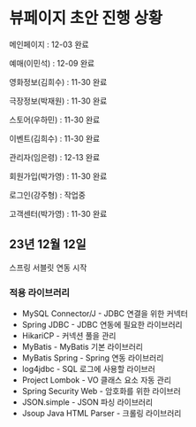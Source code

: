 # 뷰페이지 초안 진행 상황
메인페이지 : 12-03 완료

예매(이민석) : 12-09 완료

영화정보(김희수) : 11-30 완료

극장정보(박재원) : 11-30 완료

스토어(우하민) : 11-30 완료

이벤트(김희수) : 11-30 완료

관리자(임은령) : 12-13 완료

회원가입(박가영) : 11-30 완료

로그인(강주형) : 작업중

고객센터(박가영) : 11-30 완료

## 23년 12월 12일
스프링 서블릿 연동 시작

### 적용 라이브러리
* MySQL Connector/J - JDBC 연결을 위한 커넥터
* Spring JDBC - JDBC 연동에 필요한 라이브러리
* HikariCP - 커넥션 풀을 관리
* MyBatis - MyBatis 기본 라이브러리
* MyBatis Spring - Spring 연동 라이브러리
* log4jdbc - SQL 로그에 사용할 라이브러
* Project Lombok - VO 클래스 요소 자동 관리
* Spring Security Web - 암호화를 위한 라이브러
* JSON.simple - JSON 파싱 라이브러리
* Jsoup Java HTML Parser - 크롤링 라이브러리


